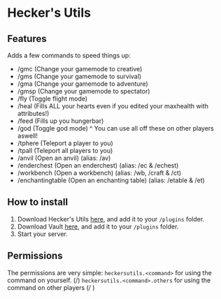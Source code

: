 # Hecker's Utils
## Features
Adds a few commands to speed things up:
  - /gmc (Change your gamemode to creative)
  - /gms (Change your gamemode to survival)
  - /gma (Change your gamemode to adventure)
  - /gmsp (Change your gamemode to spectator)
  - /fly (Toggle flight mode)
  - /heal (Fills ALL your hearts even if you edited your maxhealth with attributes!)
  - /feed (Fills up you hungerbar)
  - /god (Toggle god mode)
^ You can use all off these on other players aswell!
  - /tphere (Teleport a player to you)
  - /tpall (Teleport all players to you)
  - /anvil (Open an anvil) (alias: /av)
  - /enderchest (Open an enderchest) (alias: /ec & /echest)
  - /workbench (Open a workbench) (alias: /wb, /craft & /ct)
  - /enchantingtable (Open an enchanting table) (alias: /etable & /et)

## How to install
1. Download Hecker's Utils [here](https://github.com/Hecker-01/HeckersUtilsPlugin/releases/tag/Latest), and add it to your `/plugins` folder.
2. Download Vault [here](https://www.spigotmc.org/resources/vault.34315/), and add it to your `/plugins` folder.
3. Start your server.

## Permissions
The permissions are very simple:
`heckersutils.<command>` for using the command on yourself. (/<command>)
`heckersutils.<command>.others` for using the command on other players (/<command> <player>)
